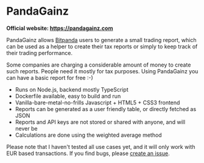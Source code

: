 # PandaGainz

**Official website: https://pandagainz.com**

PandaGainz allows [Bitpanda](https://www.bitpanda.com/?ref=178474763475574477) users to generate a small trading report, which can be used as a helper to create their tax reports or simply to keep track of their trading performance.

Some companies are charging a considerable amount of money to create such reports. People need it mostly for tax purposes. Using PandaGainz you can have a basic report for free :-)

- Runs on Node.js, backend mostly TypeScript
- Dockerfile available, easy to build and run
- Vanilla-bare-metal-no-frills Javascript + HTML5 + CSS3 frontend
- Reports can be generated as a user friendly table, or directly fetched as JSON
- Reports and API keys are not stored or shared with anyone, and will never be
- Calculations are done using the weighted average method

Please note that I haven't tested all use cases yet, and it will only work with EUR based transactions. If you find bugs, please [create an issue](https://github.com/igoramadas/pandagainz/issues/new).
